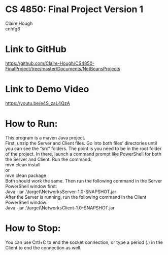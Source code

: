 # CS 4850: Final Project Version 1
Claire Hough\
cnhfg6

# Link to GitHub
https://github.com/Claire-Hough/CS4850-FinalProject/tree/master/Documents/NetBeansProjects

# Link to Demo Video
https://youtu.be/e4S_zaL4QzA

# How to Run:
This program is a maven Java project.\
First, unzip the Server and Client files. Go into both files’ directories until you can see the “src” folders. The point is you need to be in the root folder of the project. In there, launch a command prompt like PowerShell for both the Server and Client. Run the command:\
	mvn clean install\
or \
	mvn clean package\
Both should work the same. Then run the following command in the Server PowerShell window first:\
	Java -jar .\target\NetworksServer-1.0-SNAPSHOT.jar\
After the Server is running, run the following command in the Client PowerShell window:\
	Java -jar .\target\NetworksClient-1.0-SNAPSHOT.jar

# How to Stop:
You can use Crtl+C to end the socket connection, or type a period (.) in the Client to end the connection as well.
